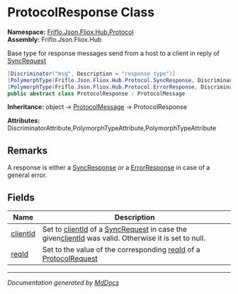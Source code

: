 ﻿<!--  
  <auto-generated>   
    The contents of this file were generated by a tool.  
    Changes to this file may be list if the file is regenerated  
  </auto-generated>   
-->

# ProtocolResponse Class

**Namespace:** [Friflo.Json.Fliox.Hub.Protocol](../index.md)  
**Assembly:** Friflo.Json.Fliox.Hub

Base type for response messages send from a host to a client in reply of [SyncRequest](../SyncRequest/index.md)

```csharp
[Discriminator("msg", Description = "response type")]
[PolymorphType(Friflo.Json.Fliox.Hub.Protocol.SyncResponse, Discriminant = "resp")]
[PolymorphType(Friflo.Json.Fliox.Hub.Protocol.ErrorResponse, Discriminant = "error")]
public abstract class ProtocolResponse : ProtocolMessage
```

**Inheritance:** object → [ProtocolMessage](../ProtocolMessage/index.md) → ProtocolResponse

**Attributes:** DiscriminatorAttribute,PolymorphTypeAttribute,PolymorphTypeAttribute

## Remarks

A response is either a [SyncResponse](../SyncResponse/index.md) or a [ErrorResponse](../ErrorResponse/index.md) in case of a general error.

## Fields

| Name                           | Description                                                                                                                                                                                                     |
| ------------------------------ | --------------------------------------------------------------------------------------------------------------------------------------------------------------------------------------------------------------- |
| [clientId](fields/clientId.md) | Set to [clientId](../ProtocolRequest/fields/clientId.md) of a [SyncRequest](../SyncRequest/index.md) in case the given[clientId](../ProtocolRequest/fields/clientId.md) was valid. Otherwise it is set to null. |
| [reqId](fields/reqId.md)       | Set to the value of the corresponding [reqId](../ProtocolRequest/fields/reqId.md) of a [ProtocolRequest](../ProtocolRequest/index.md)                                                                           |

___

*Documentation generated by [MdDocs](https://github.com/ap0llo/mddocs)*
